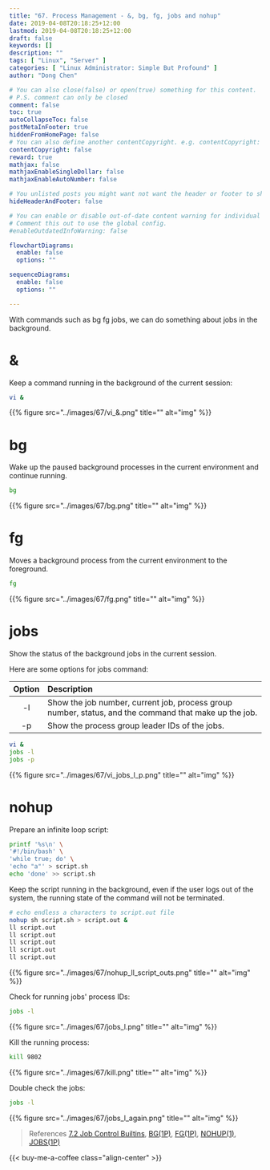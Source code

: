 ```yaml
---
title: "67. Process Management - &, bg, fg, jobs and nohup"
date: 2019-04-08T20:18:25+12:00
lastmod: 2019-04-08T20:18:25+12:00
draft: false
keywords: []
description: ""
tags: [ "Linux", "Server" ]
categories: [ "Linux Administrator: Simple But Profound" ]
author: "Dong Chen"

# You can also close(false) or open(true) something for this content.
# P.S. comment can only be closed
comment: false
toc: true
autoCollapseToc: false
postMetaInFooter: true
hiddenFromHomePage: false
# You can also define another contentCopyright. e.g. contentCopyright: "This is another copyright."
contentCopyright: false
reward: true
mathjax: false
mathjaxEnableSingleDollar: false
mathjaxEnableAutoNumber: false

# You unlisted posts you might want not want the header or footer to show
hideHeaderAndFooter: false

# You can enable or disable out-of-date content warning for individual post.
# Comment this out to use the global config.
#enableOutdatedInfoWarning: false

flowchartDiagrams:
  enable: false
  options: ""

sequenceDiagrams: 
  enable: false
  options: ""

---
```


With commands such as bg fg jobs, we can do something about jobs in the background.

<!--more-->

# &

Keep a command running in the background of the current session:

```bash
vi &
```

{{% figure src="../images/67/vi_&.png" title="" alt="img" %}}

# bg

Wake up the paused background processes in the current environment and continue running.

```bash
bg
```

{{% figure src="../images/67/bg.png" title="" alt="img" %}}

# fg

Moves a background process from the current environment to the foreground.

```bash
fg
```

{{% figure src="../images/67/fg.png" title="" alt="img" %}}

# jobs

Show the status of the background jobs in the current session.

Here are some options for jobs command:

| Option | Description |
|:---------------:|:---------------|
| -l | Show the job number, current job, process group number, status, and the command that make up the job. |
| -p | Show the process group leader IDs of the jobs. |

```bash
vi &
jobs -l
jobs -p
```

{{% figure src="../images/67/vi_jobs_l_p.png" title="" alt="img" %}}

# nohup

Prepare an infinite loop script:

```bash
printf '%s\n' \
'#!/bin/bash' \
'while true; do' \
'echo "a"' > script.sh
echo 'done' >> script.sh
```

Keep the script running in the background, even if the user logs out of the system, the running state of the command will not be terminated.

```bash
# echo endless a characters to script.out file
nohup sh script.sh > script.out &
ll script.out
ll script.out
ll script.out
ll script.out
ll script.out
```

{{% figure src="../images/67/nohup_ll_script_outs.png" title="" alt="img" %}}

Check for running jobs' process IDs:

```bash
jobs -l
```

{{% figure src="../images/67/jobs_l.png" title="" alt="img" %}}

Kill the running process:

```bash
kill 9802
```

{{% figure src="../images/67/kill.png" title="" alt="img" %}}

Double check the jobs:

```bash
jobs -l
```

{{% figure src="../images/67/jobs_l_again.png" title="" alt="img" %}}

> References
> [7.2 Job Control Builtins](https://www.gnu.org/software/bash/manual/html_node/Job-Control-Builtins.html),
> [BG(1P)](http://man7.org/linux/man-pages/man1/bg.1p.html),
> [FG(1P)](http://man7.org/linux/man-pages/man1/fg.1p.html),
> [NOHUP(1)](http://man7.org/linux/man-pages/man1/nohup.1.html),
> [JOBS(1P)](http://man7.org/linux/man-pages/man1/jobs.1p.html)

<!-- Buy Me a Coffee Button -->
{{< buy-me-a-coffee class="align-center" >}}
